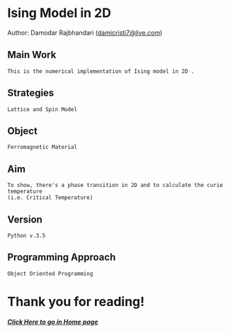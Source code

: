 # Ising Model in 2D
Author: Damodar Rajbhandari (damicristi7@live.com)  

## Main Work
```
This is the numerical implementation of Ising model in 2D .
```
## Strategies
```
Lattice and Spin Model
```
## Object
```
Ferromagnetic Material
```
## Aim
```
To show, there's a phase transition in 2D and to calculate the curie temperature 
(i.e. Critical Temperature)
```
## Version
```
Python v.3.5
```
## Programming Approach
```
Object Oriented Programming
```
# Thank you for reading!
##### [Click Here to go in Home page](https://damicristi.github.io/)
